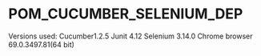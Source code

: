 # POM_CUCUMBER_SELENIUM_DEP
Versions used: 
Cucumber1.2.5
Junit 4.12
Selenium 3.14.0
Chrome browser 69.0.3497.81(64 bit)

